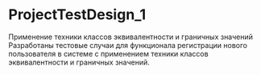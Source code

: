 # ProjectTestDesign_1
Применение техники классов эквивалентности и граничных значений
Разработаны тестовые случаи для функционала регистрации нового пользователя в системе с применением техники классов эквивалентности и граничных значений.
